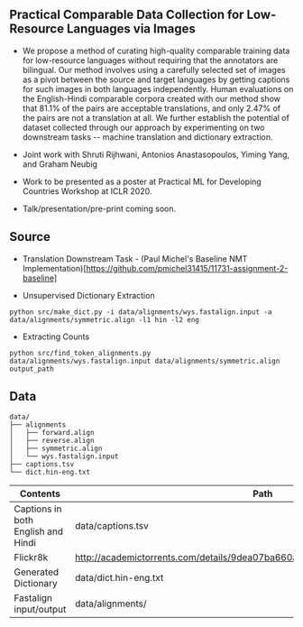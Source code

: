 ## Practical Comparable Data Collection for Low-Resource Languages via Images

- We propose a method of curating high-quality comparable training data for low-resource languages without requiring that the annotators are bilingual. Our method involves using a carefully selected set of images as a pivot between the source and target languages by getting captions for such images in both languages independently. Human evaluations on the English-Hindi comparable corpora created with our method show that 81.1\% of the pairs are acceptable translations, and only 2.47% of the pairs are not a translation at all. We further establish the potential of dataset collected through our approach by experimenting on two downstream tasks -- machine translation and dictionary extraction. 

- Joint work with Shruti Rijhwani, Antonios Anastasopoulos, Yiming Yang, and Graham Neubig

- Work to be presented as a poster at Practical ML for Developing Countries Workshop at ICLR 2020.

- Talk/presentation/pre-print coming soon.


## Source

* Translation Downstream Task - (Paul Michel's Baseline NMT Implementation)[https://github.com/pmichel31415/11731-assignment-2-baseline]

* Unsupervised Dictionary Extraction
```
python src/make_dict.py -i data/alignments/wys.fastalign.input -a data/alignments/symmetric.align -l1 hin -l2 eng 
```

* Extracting Counts
```
python src/find_token_alignments.py data/alignments/wys.fastalign.input data/alignments/symmetric.align output_path
```
## 

## Data
```
data/
├── alignments
│   ├── forward.align
│   ├── reverse.align
│   ├── symmetric.align
│   └── wys.fastalign.input
├── captions.tsv
└── dict.hin-eng.txt
```

| Contents                           	| Path                                                                         	|
|------------------------------------	|------------------------------------------------------------------------------	|
| Captions in both English and Hindi 	| data/captions.tsv                                                            	|
| Flickr8k                           	| http://academictorrents.com/details/9dea07ba660a722ae1008c4c8afdd303b6f6e53b 	|
| Generated Dictionary               	| data/dict.hin-eng.txt                                                        	|
| Fastalign input/output             	| data/alignments/                                                             	|
